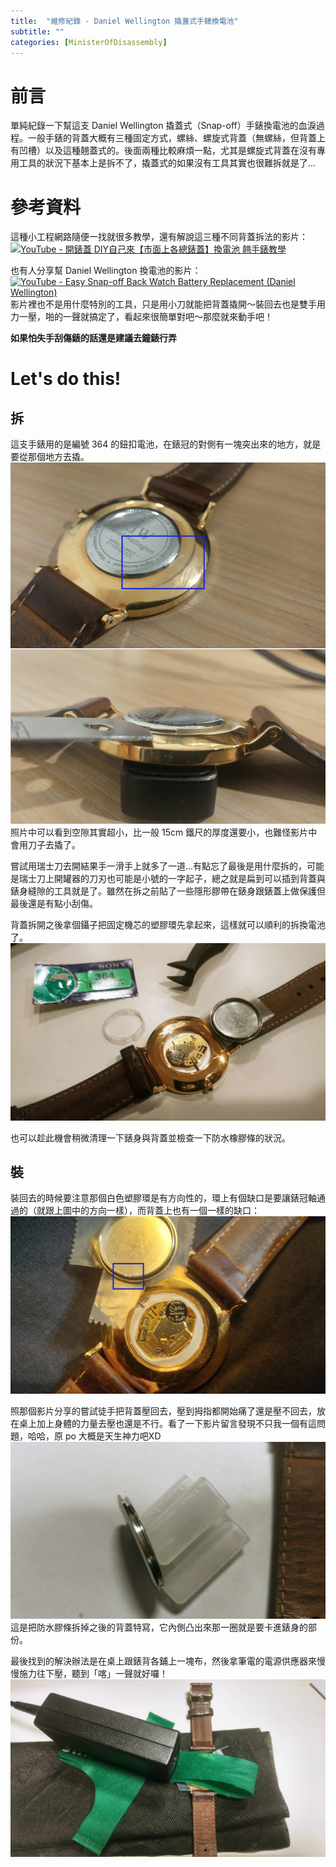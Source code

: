```yaml
---
title:  "維修紀錄 - Daniel Wellington 撬蓋式手錶換電池"
subtitle: ""
categories: [MinisterOfDisassembly]
---
```


# 前言
單純紀錄一下幫這支 Daniel Wellington 撬蓋式（Snap-off）手錶換電池的血淚過程。一般手錶的背蓋大概有三種固定方式，螺絲、螺旋式背蓋（無螺絲，但背蓋上有凹槽）以及這種翹蓋式的。後面兩種比較麻煩一點，尤其是螺旋式背蓋在沒有專用工具的狀況下基本上是拆不了，撬蓋式的如果沒有工具其實也很難拆就是了...

# 參考資料
這種小工程網路隨便一找就很多教學，還有解說這三種不同背蓋拆法的影片：
[![YouTube - 開錶蓋 DIY自己來【市面上各總錶蓋】換電池 翹手錶教學](http://img.youtube.com/vi/vtMqkwUbsjQ/0.jpg)](https://www.youtube.com/watch?v=vtMqkwUbsjQ)

也有人分享幫 Daniel Wellington 換電池的影片：
[![YouTube - Easy Snap-off Back Watch Battery Replacement (Daniel Wellington)](http://img.youtube.com/vi/-xlLFB6z2fs/0.jpg)](https://www.youtube.com/watch?v=-xlLFB6z2fs)
影片裡也不是用什麼特別的工具，只是用小刀就能把背蓋撬開～裝回去也是雙手用力一壓，啪的一聲就搞定了，看起來很簡單對吧～那麼就來動手吧！

**如果怕失手刮傷錶的話還是建議去鐘錶行弄**

# Let's do this!
## 拆
這支手錶用的是編號 364 的鈕扣電池，在錶冠的對側有一塊突出來的地方，就是要從那個地方去撬。
![背蓋突出處](/images/2022-05-DW-battery/DW-tab.jpg)
照片中可以看到空隙其實超小，比一般 15cm 鐵尺的厚度還要小，也難怪影片中會用刀子去撬了。

嘗試用瑞士刀去開結果手一滑手上就多了一道...有點忘了最後是用什麼拆的，可能是瑞士刀上開罐器的刀刃也可能是小號的一字起子，總之就是扁到可以插到背蓋與錶身縫隙的工具就是了。雖然在拆之前貼了一些隱形膠帶在錶身跟錶蓋上做保護但最後還是有點小刮傷。

背蓋拆開之後拿個鑷子把固定機芯的塑膠環先拿起來，這樣就可以順利的拆換電池了。
![手錶拆開之後](/images/2022-05-DW-battery/DW-opened.jpg)

也可以趁此機會稍微清理一下錶身與背蓋並檢查一下防水橡膠條的狀況。

## 裝
裝回去的時候要注意那個白色塑膠環是有方向性的，環上有個缺口是要讓錶冠軸通過的（就跟上圖中的方向一樣），而背蓋上也有一個一樣的缺口：
![背蓋上的缺口](/images/2022-05-DW-battery/DW-notch.jpg)

照那個影片分享的嘗試徒手把背蓋壓回去，壓到拇指都開始痛了還是壓不回去，放在桌上加上身體的力量去壓也還是不行。看了一下影片留言發現不只我一個有這問題，哈哈，原 po 大概是天生神力吧XD
![背蓋特寫](/images/2022-05-DW-battery/DW-back.jpg)
這是把防水膠條拆掉之後的背蓋特寫，它內側凸出來那一圈就是要卡進錶身的部份。

最後找到的解決辦法是在桌上跟錶背各鋪上一塊布，然後拿筆電的電源供應器來慢慢施力往下壓，聽到「喀」一聲就好囉！
![蓋上背蓋](/images/2022-05-DW-battery/DW-closed.jpg)
